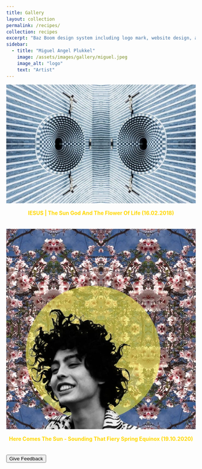 ```yaml
---
title: Gallery
layout: collection
permalink: /recipes/
collection: recipes
excerpt: "Baz Boom design system including logo mark, website design, and branding applications."
sidebar:
  - title: "Miguel Angel Plukkel"
    image: /assets/images/gallery/miguel.jpeg
    image_alt: "logo"
    text: "Artist"
---
```

<html lang="en">

<head>
  <!-- Your existing styles and head content -->

  <style>
    /* Additional styles for better formatting */
    .image-gallery {
      display: flex;
      flex-wrap: wrap;
      justify-content: space-between;
    }

    #scrollUpBtn {
      display: none;
      position: fixed;
      bottom: 20px;
      right: 20px;
      background-color: #daa520;
      color: #fff;
      border: none;
      border-radius: 5px;
      padding: 10px;
      cursor: pointer;
      font-weight: bold;
      transition: background-color 0.3s;
    }

    #scrollUpBtn:hover {
      background-color: #FFD700; /* Change color on hover */
    }

    .image-item {
      margin-bottom: 20px;
      overflow: hidden; /* Hide overflow to prevent layout shifts on hover */
    }

    .image-item img {
      transition: transform 0.3s ease-in-out; /* Add transition effect */
    }

    .image-item:hover img {
      transform: scale(1.2); /* Increase the scale on hover (adjust the value as needed) */
    }

    .image-caption {
      text-align: center;
    }

    .golden-link {
      color: #FFD700 !important; /* Set the text color to golden */
      text-decoration: none; /* Remove the default underline */
      font-weight: bold; /* Optionally set the font weight to bold */
    }

    .golden-link:hover {
      text-decoration: underline; /* Add underline on hover */
    }

    .golden-text {
      color: #FFD700 !important; /* Set the text color to golden */
    }

    /* Styles for moving the request a quote to the side */
    .quote-container {
      position: fixed;
      top: 50%;
      right: 20px;
      transform: translateY(-50%);
      width: 300px; /* Adjust the width as needed */
      background-color: #f8f8f8;
      padding: 20px;
      border-radius: 5px;
      box-shadow: 0 0 10px rgba(0, 0, 0, 0.1);
    }
    .modal {
      display: none;
      position: fixed;
      top: 0;
      left: 0;
      width: 100%;
      height: 100%;
      background-color: rgba(0, 0, 0, 0.5);
    }

    .modal-content {
      background-color: #fff;
      margin: 15% auto;
      padding: 20px;
      border: 1px solid #888;
      width: 50%;
    }

    .close {
      color: #aaa;
      float: right;
      font-size: 28px;
      font-weight: bold;
    }

    .close:hover,
    .close:focus {
      color: black;
      text-decoration: none;
      cursor: pointer;
    }
  </style>
</head>

<body>
  <!-- Rest of your HTML content -->
  <div class="image-gallery">
    <div class="image-item">
      <a href="/page1.md/" class="golden-link">
        <img src="/assets/images/gallery/jesus.jpg" alt="Image 1" />
        <div class="image-caption">
          <p class="golden-text">IESUS | The Sun God And The Flower Of Life (16.02.2018)</p>
        </div>
      </a>
    </div>
    <div class="image-item">
      <a href="/page2.md/" class="golden-link">
        <img src="/assets/images/gallery/halo.jpeg" alt="Image 2" />
        <div class="image-caption">
          <p class="golden-text">Here Comes The Sun - Sounding That Fiery Spring Equinox (19.10.2020)</p>
        </div>
      </a>
    </div>
  </div>
<button onclick="openModal()">Give Feedback</button>  <!-- Scroll-up button -->
  <button id="scrollUpBtn" onclick="scrollToTop()">Scroll Up</button>

  <!-- Your existing scripts and body content -->
<div id="feedback-modal" class="modal">
  <div class="modal-content">
    <span class="close" onclick="closeModal()">&times;</span>
    <h2>How happy are you with the website?</h2>
    <div id="feedback-buttons">
      <button onclick="sendFeedback('Very Happy')">Very Happy</button>
      <button onclick="sendFeedback('Happy')">Happy</button>
      <button onclick="sendFeedback('Neutral')">Neutral</button>
      <button onclick="sendFeedback('Unhappy')">Unhappy</button>
      <button onclick="sendFeedback('Very Unhappy')">Very Unhappy</button>
    </div>
  </div>
</div>
<script>
  function openModal() {
    var modal = document.getElementById("feedback-modal");
    modal.style.display = "block";
  }
  function closeModal() {
    var modal = document.getElementById("feedback-modal");
    modal.style.display = "none";
  }
  function sendFeedback(feedback) {
  var endpoint = 'http://localhost:3000/submit-feedback';
  var xhr = new XMLHttpRequest();
  xhr.open('POST', endpoint, true);
  xhr.setRequestHeader('Content-Type', 'application/json');
  xhr.onreadystatechange = function () {
    if (xhr.readyState == 4) {
      if (xhr.status == 200) {
        alert('Feedback submitted successfully!');
        closeModal();
      } else {
        alert('Error submitting feedback');
      }
    }
  };
  var data = JSON.stringify({ feedback: feedback });
  xhr.send(data);
}
</script>
  <script>
    // Show/hide the scroll-up button based on scroll position
    window.onscroll = function () {
      showScrollUpButton();
    };
    function showScrollUpButton() {
      var scrollUpBtn = document.getElementById("scrollUpBtn");
      if (document.body.scrollTop > 20 || document.documentElement.scrollTop > 20) {
        scrollUpBtn.style.display = "block";
      } else {
        scrollUpBtn.style.display = "none";
      }
    }
    // Scroll to the top function
    function scrollToTop() {
      document.body.scrollTop = 0; // For Safari
      document.documentElement.scrollTop = 0; // For Chrome, Firefox, IE, and Opera
    }
  </script>
</body>

</html>
